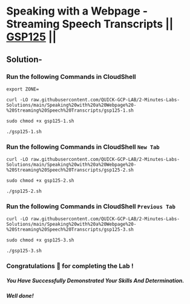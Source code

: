 # Speaking with a Webpage - Streaming Speech Transcripts || [GSP125](https://www.cloudskillsboost.google/focuses/676?parent=catalog) ||

## Solution-

### Run the following Commands in CloudShell

```
export ZONE=
```
```
curl -LO raw.githubusercontent.com/QUICK-GCP-LAB/2-Minutes-Labs-Solutions/main/Speaking%20with%20a%20Webpage%20-%20Streaming%20Speech%20Transcripts/gsp125-1.sh

sudo chmod +x gsp125-1.sh

./gsp125-1.sh
```

### Run the following Commands in CloudShell `New Tab`

```
curl -LO raw.githubusercontent.com/QUICK-GCP-LAB/2-Minutes-Labs-Solutions/main/Speaking%20with%20a%20Webpage%20-%20Streaming%20Speech%20Transcripts/gsp125-2.sh

sudo chmod +x gsp125-2.sh

./gsp125-2.sh
```

### Run the following Commands in CloudShell `Previous Tab`

```
curl -LO raw.githubusercontent.com/QUICK-GCP-LAB/2-Minutes-Labs-Solutions/main/Speaking%20with%20a%20Webpage%20-%20Streaming%20Speech%20Transcripts/gsp125-3.sh

sudo chmod +x gsp125-3.sh

./gsp125-3.sh
```

### Congratulations 🎉 for completing the Lab !

##### *You Have Successfully Demonstrated Your Skills And Determination.*

#### *Well done!*

